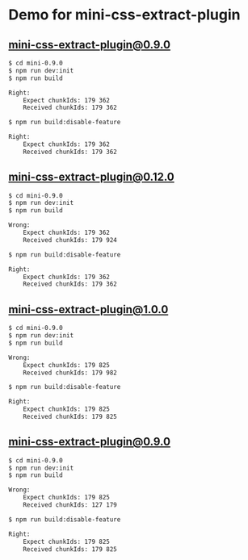 # Demo for mini-css-extract-plugin

## mini-css-extract-plugin@0.9.0

```bash
$ cd mini-0.9.0
$ npm run dev:init
$ npm run build

Right:
    Expect chunkIds: 179 362
    Received chunkIds: 179 362

$ npm run build:disable-feature

Right:
    Expect chunkIds: 179 362
    Received chunkIds: 179 362
```

## mini-css-extract-plugin@0.12.0

```bash
$ cd mini-0.9.0
$ npm run dev:init
$ npm run build

Wrong:
    Expect chunkIds: 179 362
    Received chunkIds: 179 924

$ npm run build:disable-feature

Right:
    Expect chunkIds: 179 362
    Received chunkIds: 179 362
```

## mini-css-extract-plugin@1.0.0

```bash
$ cd mini-0.9.0
$ npm run dev:init
$ npm run build

Wrong:
    Expect chunkIds: 179 825
    Received chunkIds: 179 982

$ npm run build:disable-feature

Right:
    Expect chunkIds: 179 825
    Received chunkIds: 179 825
```

## mini-css-extract-plugin@0.9.0

```bash
$ cd mini-0.9.0
$ npm run dev:init
$ npm run build

Wrong:
    Expect chunkIds: 179 825
    Received chunkIds: 127 179

$ npm run build:disable-feature

Right:
    Expect chunkIds: 179 825
    Received chunkIds: 179 825
```

